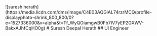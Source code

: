 <link href="css/app.css" rel="stylesheet">
![suresh herath](https://media.licdn.com/dms/image/C4E03AQGiAL74rzrMCQ/profile-displayphoto-shrink_800_800/0?e=1527336000&v=alpha&t=Tf_WyQOiamgwB0Fb7IV7yEP2GXWV-BakxAJhfCqHO0g)
# Suresh Deepal Herath
## UI Engineer
